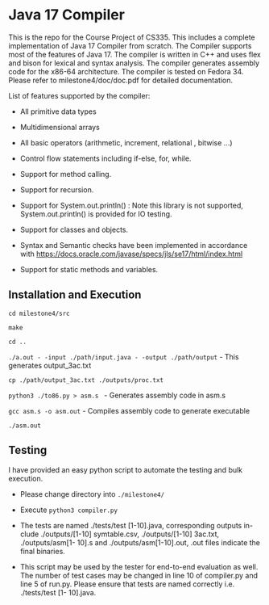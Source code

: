 # Java 17 Compiler



This is the repo for the Course Project of CS335. This includes a complete implementation of Java 17 Compiler  from scratch. The Compiler supports most of the features of Java 17. The compiler is written in C++ and uses flex and bison for lexical and syntax analysis. The compiler generates assembly code for the x86-64 architecture. The compiler is tested on Fedora 34. Please refer to milestone4/doc/doc.pdf for detailed documentation.

List of features supported by the compiler:
-  All primitive data types
-  Multidimensional arrays
-  All basic operators (arithmetic, increment, relational , bitwise
...)

-  Control flow statements including if-else, for, while.

-  Support for method calling.
-  Support for recursion.
-  Support for System.out.println() : Note this library is not supported, System.out.println() is provided for IO testing.  
-  Support for classes and objects.
-  Syntax and Semantic checks have been implemented in accordance with https://docs.oracle.com/javase/specs/jls/se17/html/index.html 
-  Support for static methods and variables.



## Installation and Execution

```cd milestone4/src```

```make```

```cd ..```

```./a.out - -input ./path/input.java - -output ./path/output``` - This generates output_3ac.txt

```cp ./path/output_3ac.txt ./outputs/proc.txt ``` 

```python3 ./to86.py > asm.s ``` - Generates assembly code in asm.s

```gcc asm.s -o asm.out``` - Compiles assembly code to generate executable

```./asm.out``` 

## Testing
I have provided an easy python script to automate the testing and bulk execution.

- Please change directory into ```./milestone4/```

-  Execute ```python3 compiler.py```
-  The tests are named ./tests/test [1-10].java, corresponding outputs in-
clude ./outputs/[1-10] symtable.csv, ./outputs/[1-10] 3ac.txt, ./outputs/asm[1-
10].s and ./outputs/asm[1-10].out, .out files indicate the final binaries.
 -  This script may be used by the tester for end-to-end evaluation as well. The number of test cases may be changed in line 10 of compiler.py and line 5 of run.py. Please ensure that tests are named correctly i.e. ./tests/test [1- 10].java.
